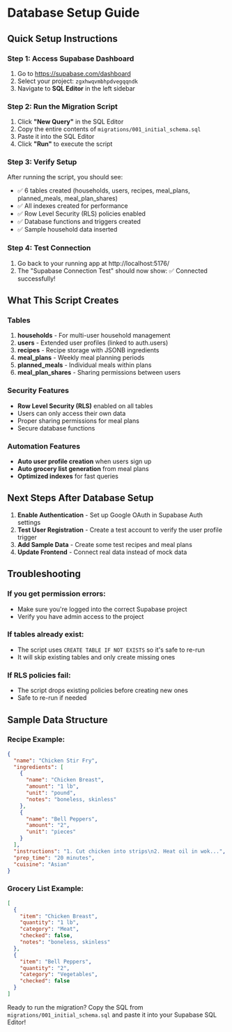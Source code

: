 # Database Setup Guide

## Quick Setup Instructions

### Step 1: Access Supabase Dashboard
1. Go to https://supabase.com/dashboard
2. Select your project: `zgxhwqvmbhpdvegqqndk`
3. Navigate to **SQL Editor** in the left sidebar

### Step 2: Run the Migration Script
1. Click **"New Query"** in the SQL Editor
2. Copy the entire contents of `migrations/001_initial_schema.sql`
3. Paste it into the SQL Editor
4. Click **"Run"** to execute the script

### Step 3: Verify Setup
After running the script, you should see:
- ✅ 6 tables created (households, users, recipes, meal_plans, planned_meals, meal_plan_shares)
- ✅ All indexes created for performance
- ✅ Row Level Security (RLS) policies enabled
- ✅ Database functions and triggers created
- ✅ Sample household data inserted

### Step 4: Test Connection
1. Go back to your running app at http://localhost:5176/
2. The "Supabase Connection Test" should now show: ✅ Connected successfully!

## What This Script Creates

### Tables
1. **households** - For multi-user household management
2. **users** - Extended user profiles (linked to auth.users)
3. **recipes** - Recipe storage with JSONB ingredients
4. **meal_plans** - Weekly meal planning periods
5. **planned_meals** - Individual meals within plans
6. **meal_plan_shares** - Sharing permissions between users

### Security Features
- **Row Level Security (RLS)** enabled on all tables
- Users can only access their own data
- Proper sharing permissions for meal plans
- Secure database functions

### Automation Features
- **Auto user profile creation** when users sign up
- **Auto grocery list generation** from meal plans
- **Optimized indexes** for fast queries

## Next Steps After Database Setup

1. **Enable Authentication** - Set up Google OAuth in Supabase Auth settings
2. **Test User Registration** - Create a test account to verify the user profile trigger
3. **Add Sample Data** - Create some test recipes and meal plans
4. **Update Frontend** - Connect real data instead of mock data

## Troubleshooting

### If you get permission errors:
- Make sure you're logged into the correct Supabase project
- Verify you have admin access to the project

### If tables already exist:
- The script uses `CREATE TABLE IF NOT EXISTS` so it's safe to re-run
- It will skip existing tables and only create missing ones

### If RLS policies fail:
- The script drops existing policies before creating new ones
- Safe to re-run if needed

## Sample Data Structure

### Recipe Example:
```json
{
  "name": "Chicken Stir Fry",
  "ingredients": [
    {
      "name": "Chicken Breast",
      "amount": "1 lb",
      "unit": "pound",
      "notes": "boneless, skinless"
    },
    {
      "name": "Bell Peppers",
      "amount": "2",
      "unit": "pieces"
    }
  ],
  "instructions": "1. Cut chicken into strips\n2. Heat oil in wok...",
  "prep_time": "20 minutes",
  "cuisine": "Asian"
}
```

### Grocery List Example:
```json
[
  {
    "item": "Chicken Breast",
    "quantity": "1 lb",
    "category": "Meat",
    "checked": false,
    "notes": "boneless, skinless"
  },
  {
    "item": "Bell Peppers",
    "quantity": "2",
    "category": "Vegetables",
    "checked": false
  }
]
```

Ready to run the migration? Copy the SQL from `migrations/001_initial_schema.sql` and paste it into your Supabase SQL Editor!
